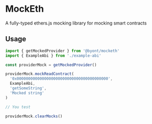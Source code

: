 # MockEth

A fully-typed ethers.js mocking library for mocking smart contracts

## Usage

```ts
import { getMockedProvider } from '@byont/mocketh'
import { ExampleAbi } from './example-abi'

const providerMock = getMockedProvider()

providerMock.mockReadContract(
  '0x0000000000000000000000000000000000000000',
  ExampleAbi,
  'getSomeString',
  'Mocked string'
)

// You test

providerMock.clearMocks()
```
